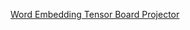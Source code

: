 [Word Embedding Tensor Board Projector](https://projector.tensorflow.org/?config=https://raw.githubusercontent.com/RuolinZheng08/ttic31190-nlp-word-embeddings/master/projector-config.json)
